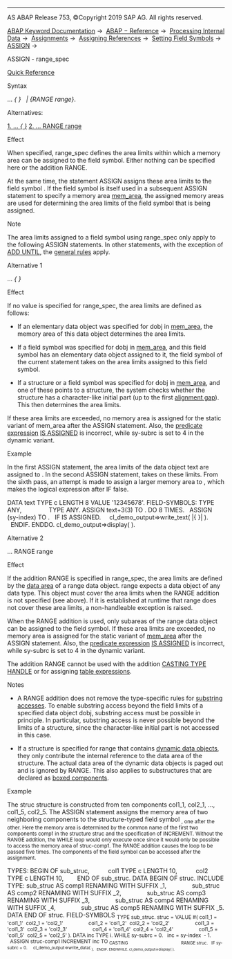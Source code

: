   

* * *

AS ABAP Release 753, ©Copyright 2019 SAP AG. All rights reserved.

[ABAP Keyword Documentation](https://help.sap.com/doc/abapdocu_753_index_htm/7.53/en-US/abenabap.htm) →  [ABAP − Reference](https://help.sap.com/doc/abapdocu_753_index_htm/7.53/en-US/abenabap_reference.htm) →  [Processing Internal Data](https://help.sap.com/doc/abapdocu_753_index_htm/7.53/en-US/abenabap_data_working.htm) →  [Assignments](https://help.sap.com/doc/abapdocu_753_index_htm/7.53/en-US/abenvalue_assignments.htm) →  [Assigning References](https://help.sap.com/doc/abapdocu_753_index_htm/7.53/en-US/abenreference_assignments.htm) →  [Setting Field Symbols](https://help.sap.com/doc/abapdocu_753_index_htm/7.53/en-US/abenset_field_symbols.htm) →  [ASSIGN](https://help.sap.com/doc/abapdocu_753_index_htm/7.53/en-US/abapassign.htm) → 

ASSIGN - range\_spec

[Quick Reference](https://help.sap.com/doc/abapdocu_753_index_htm/7.53/en-US/abapassign_shortref.htm)

Syntax

... *{* *}*
  *|* *{*RANGE range*}*.

Alternatives:

[1\. ... *{* *}*](#!ABAP_ALTERNATIVE_1@1@)
[2\. ... RANGE range](#!ABAP_ALTERNATIVE_2@2@)

Effect

When specified, range\_spec defines the area limits within which a memory area can be assigned to the field symbol. Either nothing can be specified here or the addition RANGE.

At the same time, the statement ASSIGN assigns these area limits to the field symbol <fs>. If the field symbol <fs> is itself used in a subsequent ASSIGN statement to specify a memory area [mem\_area](https://help.sap.com/doc/abapdocu_753_index_htm/7.53/en-US/abapassign_mem_area.htm), the assigned memory areas are used for determining the area limits of the field symbol that is being assigned.

Note

The area limits assigned to a field symbol using range\_spec only apply to the following ASSIGN statements. In other statements, with the exception of [ADD UNTIL](https://help.sap.com/doc/abapdocu_753_index_htm/7.53/en-US/abapadd_sequences.htm), the [general rules](https://help.sap.com/doc/abapdocu_753_index_htm/7.53/en-US/abenoperands_data_objects.htm) apply.

Alternative 1

... *{* *}*

Effect

If no value is specified for range\_spec, the area limits are defined as follows:

-   If an elementary data object was specified for dobj in [mem\_area](https://help.sap.com/doc/abapdocu_753_index_htm/7.53/en-US/abapassign_mem_area_static_dobj.htm), the memory area of this data object determines the area limits.
    
-   If a field symbol was specified for dobj in [mem\_area](https://help.sap.com/doc/abapdocu_753_index_htm/7.53/en-US/abapassign_mem_area_static_dobj.htm), and this field symbol has an elementary data object assigned to it, the field symbol <fs> of the current statement takes on the area limits assigned to this field symbol.
    
-   If a structure or a field symbol was specified for dobj in [mem\_area](https://help.sap.com/doc/abapdocu_753_index_htm/7.53/en-US/abapassign_mem_area_static_dobj.htm), and one of these points to a structure, the system checks whether the structure has a character-like initial part (up to the first [alignment gap](https://help.sap.com/doc/abapdocu_753_index_htm/7.53/en-US/abenalignment_gap_glosry.htm "Glossary Entry")). This then determines the area limits.
    

If these area limits are exceeded, no memory area is assigned for the static variant of mem\_area after the ASSIGN statement. Also, the [predicate expression](https://help.sap.com/doc/abapdocu_753_index_htm/7.53/en-US/abenpredicate_expression_glosry.htm "Glossary Entry") [<fs> IS ASSIGNED](https://help.sap.com/doc/abapdocu_753_index_htm/7.53/en-US/abenlogexp_assigned.htm) is incorrect, while sy-subrc is set to 4 in the dynamic variant.

Example

In the first ASSIGN statement, the area limits of the data object text are assigned to <fs1>. In the second ASSIGN statement, <fs2> takes on these limits. From the sixth pass, an attempt is made to assign a larger memory area to <fs2>, which makes the logical expression after IF false.

DATA text TYPE c LENGTH 8 VALUE '12345678'.
FIELD-SYMBOLS: <fs1> TYPE ANY,
               <fs2> TYPE ANY.
ASSIGN text+3(3) TO <fs1>.
DO 8 TIMES.
  ASSIGN <fs1>(sy-index) TO <fs2>.
  IF <fs2> IS ASSIGNED.
    cl\_demo\_output=>write\_text( |{ <fs2> }| ).
  ENDIF.
ENDDO.
cl\_demo\_output=>display( ).

Alternative 2

... RANGE range

Effect

If the addition RANGE is specified in range\_spec, the area limits are defined by the [data area](https://help.sap.com/doc/abapdocu_753_index_htm/7.53/en-US/abendata_area_glosry.htm "Glossary Entry") of a range data object. range expects a data object of any data type. This object must cover the area limits when the RANGE addition is not specified (see above). If it is established at runtime that range does not cover these area limits, a non-handleable exception is raised.

When the RANGE addition is used, only subareas of the range data object can be assigned to the field symbol. If these area limits are exceeded, no memory area is assigned for the static variant of [mem\_area](https://help.sap.com/doc/abapdocu_753_index_htm/7.53/en-US/abapassign_mem_area.htm) after the ASSIGN statement. Also, the [predicate expression](https://help.sap.com/doc/abapdocu_753_index_htm/7.53/en-US/abenpredicate_expression_glosry.htm "Glossary Entry") [<fs> IS ASSIGNED](https://help.sap.com/doc/abapdocu_753_index_htm/7.53/en-US/abenlogexp_assigned.htm) is incorrect, while sy-subrc is set to 4 in the dynamic variant.

The addition RANGE cannot be used with the addition [CASTING TYPE HANDLE](https://help.sap.com/doc/abapdocu_753_index_htm/7.53/en-US/abapassign_casting.htm) or for assigning [table expressions](https://help.sap.com/doc/abapdocu_753_index_htm/7.53/en-US/abapassign_mem_area_writable_exp.htm).

Notes

-   A RANGE addition does not remove the type-specific rules for [substring accesses](https://help.sap.com/doc/abapdocu_753_index_htm/7.53/en-US/abenoffset_length.htm). To enable substring access beyond the field limits of a specified data object dobj, substring access must be possible in principle. In particular, substring access is never possible beyond the limits of a structure, since the character-like initial part is not accessed in this case.
    
-   If a structure is specified for range that contains [dynamic data objects](https://help.sap.com/doc/abapdocu_753_index_htm/7.53/en-US/abendynamic_data_object_glosry.htm "Glossary Entry"), they only contribute the internal reference to the data area of the structure. The actual data area of the dynamic data objects is paged out and is ignored by RANGE. This also applies to substructures that are declared as [boxed components](https://help.sap.com/doc/abapdocu_753_index_htm/7.53/en-US/abenboxed_component_glosry.htm "Glossary Entry").
    

Example

The struc structure is constructed from ten components col1\_1, col2\_1, ..., col1\_5, col2\_5. The ASSIGN statement assigns the memory area of two neighboring components to the structure-typed field symbol <sub>, one after the other. Here the memory area is determined by the common name of the first two components comp1 in the structure struc and the specification of INCREMENT. Without the RANGE addition, the WHILE loop would only execute once since it would only be possible to access the memory area of struc-comp1. The RANGE addition causes the loop to be passed five times. The components of the field symbol can be accessed after the assignment.

TYPES: BEGIN OF sub\_struc,
          col1 TYPE c LENGTH 10,
          col2 TYPE c LENGTH 10,
       END OF sub\_struc.
DATA BEGIN OF struc.
INCLUDE TYPE: sub\_struc AS comp1 RENAMING WITH SUFFIX \_1,
              sub\_struc AS comp2 RENAMING WITH SUFFIX \_2,
              sub\_struc AS comp3 RENAMING WITH SUFFIX \_3,
              sub\_struc AS comp4 RENAMING WITH SUFFIX \_4,
              sub\_struc AS comp5 RENAMING WITH SUFFIX \_5.
DATA END OF struc.
FIELD-SYMBOLS <sub> TYPE sub\_struc.
struc = VALUE #( col1\_1 = 'col1\_1'  col2\_1 = 'col2\_1'
                 col1\_2 = 'col1\_2'  col2\_2 = 'col2\_2'
                 col1\_3 = 'col1\_3'  col2\_3 = 'col2\_3'
                 col1\_4 = 'col1\_4'  col2\_4 = 'col2\_4'
                 col1\_5 = 'col1\_5'  col2\_5 = 'col2\_5' ).
DATA inc TYPE i.
WHILE sy-subrc = 0.
  inc = sy-index  - 1.
  ASSIGN struc-comp1 INCREMENT inc TO <sub> CASTING
                                            RANGE struc.
  IF sy-subrc = 0.
    cl\_demo\_output=>write\_data( <sub> ).
  ENDIF.
ENDWHILE.
cl\_demo\_output=>display( ).